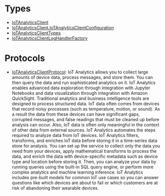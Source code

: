 # Types

  - [IoTAnalyticsClient](/aws-sdk-swift/reference/0.x/AWSIoTAnalytics/IoTAnalyticsClient)
  - [IoTAnalyticsClient.IoTAnalyticsClientConfiguration](/aws-sdk-swift/reference/0.x/AWSIoTAnalytics/IoTAnalyticsClient_IoTAnalyticsClientConfiguration)
  - [IoTAnalyticsClientTypes](/aws-sdk-swift/reference/0.x/AWSIoTAnalytics/IoTAnalyticsClientTypes)
  - [IoTAnalyticsClientLogHandlerFactory](/aws-sdk-swift/reference/0.x/AWSIoTAnalytics/IoTAnalyticsClientLogHandlerFactory)

# Protocols

  - [IoTAnalyticsClientProtocol](/aws-sdk-swift/reference/0.x/AWSIoTAnalytics/IoTAnalyticsClientProtocol):
    IoT Analytics allows you to collect large amounts of device data, process messages, and store them. You can then query the data and run sophisticated analytics on it. IoT Analytics enables advanced data exploration through integration with Jupyter Notebooks and data visualization through integration with Amazon QuickSight. Traditional analytics and business intelligence tools are designed to process structured data. IoT data often comes from devices that record noisy processes (such as temperature, motion, or sound). As a result the data from these devices can have significant gaps, corrupted messages, and false readings that must be cleaned up before analysis can occur. Also, IoT data is often only meaningful in the context of other data from external sources. IoT Analytics automates the steps required to analyze data from IoT devices. IoT Analytics filters, transforms, and enriches IoT data before storing it in a time-series data store for analysis. You can set up the service to collect only the data you need from your devices, apply mathematical transforms to process the data, and enrich the data with device-specific metadata such as device type and location before storing it. Then, you can analyze your data by running queries using the built-in SQL query engine, or perform more complex analytics and machine learning inference. IoT Analytics includes pre-built models for common IoT use cases so you can answer questions like which devices are about to fail or which customers are at risk of abandoning their wearable devices.
